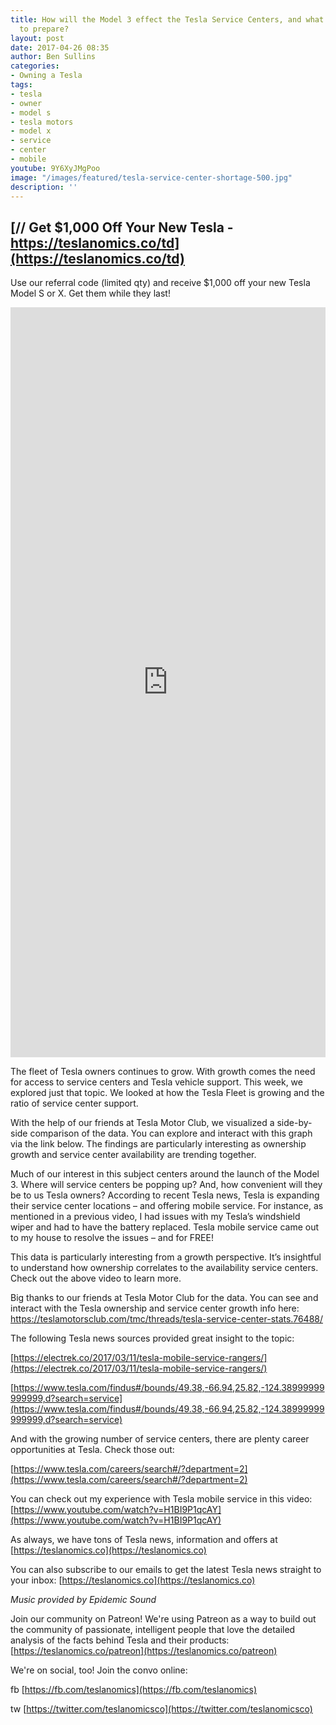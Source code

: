 ```yaml
---
title: How will the Model 3 effect the Tesla Service Centers, and what is Tesla doing
  to prepare?
layout: post
date: 2017-04-26 08:35
author: Ben Sullins
categories:
- Owning a Tesla
tags:
- tesla
- owner
- model s
- tesla motors
- model x
- service
- center
- mobile
youtube: 9Y6XyJMgPoo
image: "/images/featured/tesla-service-center-shortage-500.jpg"
description: ''
---
```

## [// Get $1,000 Off Your New Tesla - https://teslanomics.co/td](https://teslanomics.co/td)


Use our referral code (limited qty) and receive $1,000 off your new Tesla Model S or X. Get them while they last!

<iframe frameborder="0" marginheight="0" marginwidth="0" allowtransparency="true" class="tableauViz" style="display: block; width: 100%; height: 1200px; margin: 0px; padding: 0px; border: none;" width="100%" height="1200px" src="https://public.tableau.com/views/tesla-service-center-shortage/comparison?:embed=y&:showVizHome=no&:hoswidtt_url=https%3A%2F%2Fpublic.tableau.com%2F&:tabs=yes&:toolbar=yes&:animate_transition=yes&:display_static_image=no&:display_spinner=no&:display_overlay=yes&:display_count=yes"></iframe>


The fleet of Tesla owners continues to grow. With growth comes the need for access to service centers and Tesla vehicle support. This week, we explored just that topic. We looked at how the Tesla Fleet is growing and the ratio of service center support.


With the help of our friends at Tesla Motor Club, we visualized a side-by-side comparison of the data. You can explore and interact with this graph via the link below. The findings are particularly interesting as ownership growth and service center availability are trending together.


Much of our interest in this subject centers around the launch of the Model 3. Where will service centers be popping up? And, how convenient will they be to us Tesla owners? According to recent Tesla news, Tesla is expanding their service center locations – and offering mobile service. For instance, as mentioned in a previous video, I had issues with my Tesla’s windshield wiper and had to have the battery replaced. Tesla mobile service came out to my house to resolve the issues – and for FREE!


This data is particularly interesting from a growth perspective. It’s insightful to understand how ownership correlates to the availability service centers. Check out the above video to learn more.


Big thanks to our friends at Tesla Motor Club for the data. You can see and interact with the Tesla ownership and service center growth info here: https://teslamotorsclub.com/tmc/threads/tesla-service-center-stats.76488/


The following Tesla news sources provided great insight to the topic:


[https://electrek.co/2017/03/11/tesla-mobile-service-rangers/](https://electrek.co/2017/03/11/tesla-mobile-service-rangers/)


[https://www.tesla.com/findus#/bounds/49.38,-66.94,25.82,-124.38999999999999,d?search=service](https://www.tesla.com/findus#/bounds/49.38,-66.94,25.82,-124.38999999999999,d?search=service)


And with the growing number of service centers, there are plenty career opportunities at Tesla. Check those out:


[https://www.tesla.com/careers/search#/?department=2](https://www.tesla.com/careers/search#/?department=2)


You can check out my experience with Tesla mobile service in this video: [https://www.youtube.com/watch?v=H1BI9P1qcAY](https://www.youtube.com/watch?v=H1BI9P1qcAY)


As always, we have tons of Tesla news, information and offers at [https://teslanomics.co](https://teslanomics.co)


You can also subscribe to our emails to get the latest Tesla news straight to your inbox: [https://teslanomics.co](https://teslanomics.co)


*Music provided by Epidemic Sound*


Join our community on Patreon! We're using Patreon as a way to build out the community of passionate, intelligent people that love the detailed analysis of the facts behind Tesla and their products: [https://teslanomics.co/patreon](https://teslanomics.co/patreon)


We're on social, too! Join the convo online:


fb [https://fb.com/teslanomics](https://fb.com/teslanomics)


tw [https://twitter.com/teslanomicsco](https://twitter.com/teslanomicsco)